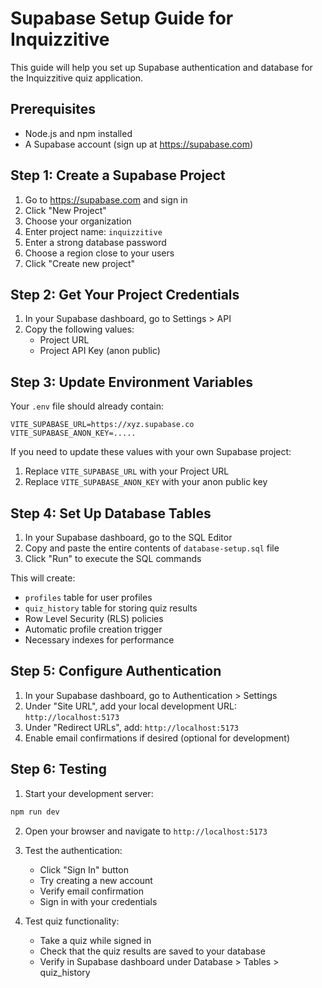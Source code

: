# Supabase Setup Guide for Inquizzitive

This guide will help you set up Supabase authentication and database for the Inquizzitive quiz application.

## Prerequisites

- Node.js and npm installed
- A Supabase account (sign up at https://supabase.com)

## Step 1: Create a Supabase Project

1. Go to https://supabase.com and sign in
2. Click "New Project"
3. Choose your organization
4. Enter project name: `inquizzitive`
5. Enter a strong database password
6. Choose a region close to your users
7. Click "Create new project"

## Step 2: Get Your Project Credentials

1. In your Supabase dashboard, go to Settings > API
2. Copy the following values:
   - Project URL
   - Project API Key (anon public)

## Step 3: Update Environment Variables

Your `.env` file should already contain:
```
VITE_SUPABASE_URL=https://xyz.supabase.co
VITE_SUPABASE_ANON_KEY=.....
```

If you need to update these values with your own Supabase project:
1. Replace `VITE_SUPABASE_URL` with your Project URL
2. Replace `VITE_SUPABASE_ANON_KEY` with your anon public key

## Step 4: Set Up Database Tables

1. In your Supabase dashboard, go to the SQL Editor
2. Copy and paste the entire contents of `database-setup.sql` file
3. Click "Run" to execute the SQL commands

This will create:
- `profiles` table for user profiles
- `quiz_history` table for storing quiz results
- Row Level Security (RLS) policies
- Automatic profile creation trigger
- Necessary indexes for performance

## Step 5: Configure Authentication

1. In your Supabase dashboard, go to Authentication > Settings
2. Under "Site URL", add your local development URL: `http://localhost:5173`
3. Under "Redirect URLs", add: `http://localhost:5173`
4. Enable email confirmations if desired (optional for development)

## Step 6: Testing 

1. Start your development server:
```bash
npm run dev
```

2. Open your browser and navigate to `http://localhost:5173`

3. Test the authentication:
   - Click "Sign In" button
   - Try creating a new account
   - Verify email confirmation
   - Sign in with your credentials

4. Test quiz functionality:
   - Take a quiz while signed in
   - Check that the quiz results are saved to your database
   - Verify in Supabase dashboard under Database > Tables > quiz_history

 